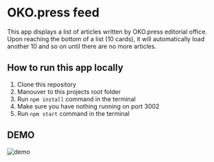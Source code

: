 # OKO.press feed

This app displays a list of articles written by OKO.press editorial office. Upon reaching the bottom of a list (10 cards), it will automatically load another 10 and so on until there are no more articles.

## How to run this app locally

1. Clone this repository
2. Manouver to this projects root folder
3. Run ``` npm install ``` command in the terminal
4. Make sure you have nothing running on port 3002
5. Run ``` npm start ``` command in the terminal

## DEMO

![demo](https://github.com/DawidSzpener/zadanie-5/blob/main/src/assets/images/okopress.gif)
